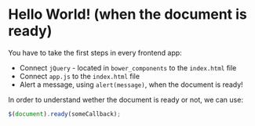 # Hello World! (when the document is ready)

You have to take the first steps in every frontend app:

* Connect `jQuery` - located in `bower_components` to the `index.html` file
* Connect `app.js` to the `index.html` file
* Alert a message, using `alert(message)`, when the document is ready!

In order to understand wether the document is ready or not, we can use:

```javascript
$(document).ready(someCallback);
```
